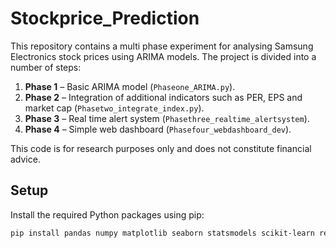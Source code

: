 
 # Stockprice_Prediction
 
 This repository contains a multi phase experiment for analysing Samsung Electronics stock prices using ARIMA models. The project is divided into a number of steps:
 
 1. **Phase 1** – Basic ARIMA model (`Phaseone_ARIMA.py`).
 2. **Phase 2** – Integration of additional indicators such as PER, EPS and market cap (`Phasetwo_integrate_index.py`).
 3. **Phase 3** – Real time alert system (`Phasethree_realtime_alertsystem`).
 4. **Phase 4** – Simple web dashboard (`Phasefour_webdashboard_dev`).
 
 This code is for research purposes only and does not constitute financial advice.

## Setup
Install the required Python packages using pip:

```bash
pip install pandas numpy matplotlib seaborn statsmodels scikit-learn requests beautifulsoup4 yfinance flask
```
